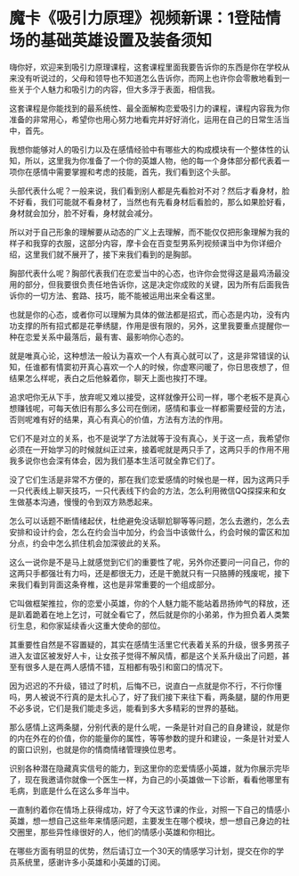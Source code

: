 # 魔卡《吸引力原理》视频新课：1登陆情场的基础英雄设置及装备须知

嗨你好，欢迎来到吸引力原理课程，这套课程里面我要告诉你的东西是你在学校从来没有听说过的，父母和领导也不知道怎么告诉你，而网上也许你会零散地看到一些关于个人魅力和吸引力的内容，但大多浮于表面，相信我。

这套课程是你能找到的最系统性、最全面解构恋爱吸引力的课程，课程内容我为你准备的非常用心，希望你也用心努力地看完并好好消化，运用在自己的日常生活当中，首先。

我想你能够对人的吸引力以及在感情经验中有哪些大的构成模块有一个整体性的认知，所以，这里我为你准备了一个你的英雄人物，他的每一个身体部分都代表着一项你在感情中需要掌握和考虑的技能，首先，我们看到这个头部。

头部代表什么呢？一般来说，我们看到别人都是先看脸对不对？然后才看身材，脸不好看，我们可能就不看身材了，当然也有先看身材后看脸的，那么如果脸好看，身材就会加分，脸不好看，身材就会减分。

所以对于自己形象的理解要从动态的广义上去理解，而不能仅仅把形象理解为我的样子和我穿的衣服，这部分内容，摩卡会在百变型男系列视频课当中为你详细介绍，这里我们就不展开了，接下来我们看到的是胸部。

胸部代表什么呢？胸部代表我们在恋爱当中的心态，也许你会觉得这是最鸡汤最没用的部分，但我要很负责任地告诉你，这是决定你成败的关键，因为所有后面我告诉你的一切方法、套路、技巧，能不能被运用出来全看这里。

也就是你的心态，或者你可以理解为具体的做法都是招式，而心态是内功，没有内功支撑的所有招式都是花拳绣腿，作用是很有限的，另外，这里我要重点提醒你一种在恋爱关系中最落后，最有害、最影响你心态的。

就是唯真心论，这种想法一般认为喜欢一个人有真心就可以了，这是非常错误的认知，任谁都有情窦初开真心喜欢一个人的时候，你虚寒问暖了，你日思夜想了，但结果怎么样呢，表白之后他躲着你，聊天上面也挨打不理。

追求吧你无从下手，放弃呢又难以接受，这样就像开公司一样，哪个老板不是真心想赚钱呢，可每天依旧有那么多公司在倒闭，感情和事业一样都需要经营的方法，否则呢难有好的结果，真心有真心的价值，方法有方法的作用。

它们不是对立的关系，也不是说学了方法就等于没有真心，关于这一点，我希望你必须在一开始学习的时候就纠正过来，接着呢就是两只手了，这两只手的作用不用我多说你也会深有体会，因为我们基本生活可就全靠它们了。

没了它们生活是非常不方便的，那在我们恋爱感情的时候也是一样，因为这两只手一只代表线上聊天技巧，一只代表线下约会的方法，怎么利用微信QQ探探来和女生做基本沟通，慢慢的令到双方熟悉起来。

怎么可以话题不断情绪起伏，杜绝避免没话聊尬聊等等问题，怎么去邀约，怎么去安排和设计约会，怎么在约会当中加分，约会当中该做什么，约会时候的雷区和加分点，约会中怎么抓住机会加深彼此的关系。

这么一说你是不是马上就感觉到它们的重要性了呢，另外你还要问一问自己，你的这两只手都强壮有力吗，还是都很无力，还是干脆就只有一只胳膊的残废呢，接下来我们看到背面这条脊椎，这也是非常重要的一个组成部分。

它叫做框架推拉，你的恋爱小英雄，你的个人魅力能不能站着昂扬帅气的释放，还是趴着跪着在地上乞讨，可就全看它了，然后就是你的小弟弟，作为担负着人类繁衍生息，和你家延续香火这重大使命的部位。

其重要性自然是不容置疑的，其实在感情生活里它代表着关系的升级，很多男孩子进入友谊区被发好人卡，让女孩子觉得不解风情，都是这个关系升级出了问题，甚至有很多人是在两人感情不错，互相都有吸引和窗口的情况下。

因为迟迟的不升级，错过了时机，后悔不已，说直白一点就是你不行，不行你懂吗，男人被说不行真的是太扎心了，好了我们接下来往下看，两条腿，腿的作用更不必多说，它们是我们能走多远，能看到多大多精彩的世界的基础。

那么感情上这两条腿，分别代表的是什么呢，一条是针对自己的自身建设，就是你的内在外在的价值，你的能量你的属性，等等参数的提升和建设，一条是针对爱人的窗口识别，也就是你的情商情绪管理换位思考。

识别各种潜在隐藏真实信号的能力，到这里你的恋爱情感小英雄，就为你展示完毕了，现在我邀请你就像一个医生一样，为自己的小英雄做一下诊断，看看他哪里有毛病，到底是什么在这么多年当中。

一直制约着你在情场上获得成功，好了今天这节课的作业，对照一下自己的情感小英雄，想一想自己这些年来情感问题，主要发生在哪个模块，想一想自己身边的社交圈里，那些异性缘很好的人，他们的情感小英雄和你相比。

在哪些方面有明显的优势，然后请订立一个30天的情感学习计划，提交在你的学员系统里，感谢许多小英雄和小英雄的订阅。

